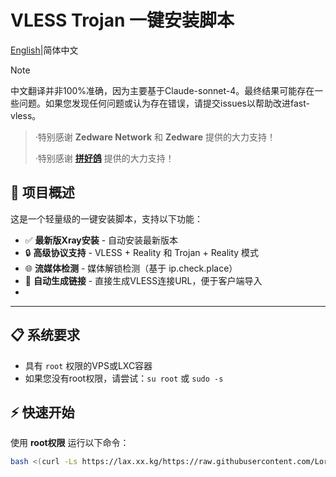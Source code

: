 # VLESS Trojan 一键安装脚本

[English](Readme.md)|简体中文

> [!Note]
> 中文翻译并非100%准确，因为主要基于Claude-sonnet-4。最终结果可能存在一些问题。如果您发现任何问题或认为存在错误，请提交issues以帮助改进fast-vless。

> ·特别感谢 **Zedware Network** 和 **Zedware** 提供的大力支持！  
> 
> ·特别感谢 **[拼好鸽](https://gelxc.cloud)** 提供的大力支持！

## 🚀 项目概述

这是一个轻量级的一键安装脚本，支持以下功能：

- ✅ **最新版Xray安装** - 自动安装最新版本
- 🔒 **高级协议支持** - VLESS + Reality 和 Trojan + Reality 模式  
- 🌐 **流媒体检测** - 媒体解锁检测（基于 ip.check.place）
- 🔗 **自动生成链接** - 直接生成VLESS连接URL，便于客户端导入
- 
---

## 📋 系统要求

- 具有 `root` 权限的VPS或LXC容器
- 如果您没有root权限，请尝试：`su root` 或 `sudo -s`

## ⚡ 快速开始

使用 **root权限** 运行以下命令：

```bash
bash <(curl -Ls https://lax.xx.kg/https://raw.githubusercontent.com/Lorry-San/fast-vless/main/xrayvless.sh)
